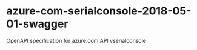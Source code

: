 # azure-com-serialconsole-2018-05-01-swagger
OpenAPI specification for azure.com API vserialconsole
